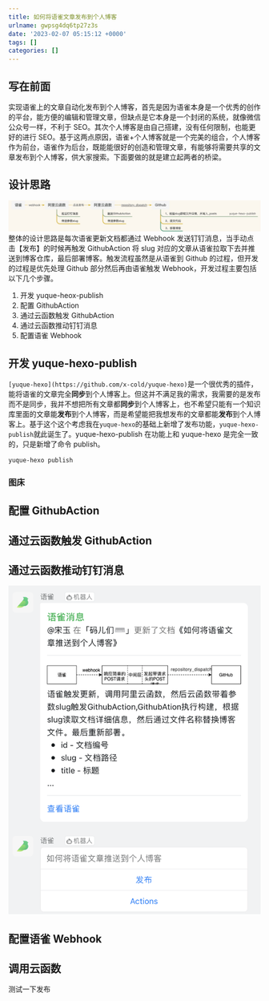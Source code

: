 ```yaml
---
title: 如何将语雀文章发布到个人博客
urlname: gwpsg4dq6tp27z3s
date: '2023-02-07 05:15:12 +0000'
tags: []
categories: []
---
```


## 写在前面

实现语雀上的文章自动化发布到个人博客，首先是因为语雀本身是一个优秀的创作的平台，能方便的编辑和管理文章，但缺点是它本身是一个封闭的系统，就像微信公众号一样，不利于 SEO。其次个人博客是由自己搭建，没有任何限制，也能更好的进行 SEO。基于这两点原因，语雀+个人博客就是一个完美的组合，个人博客作为前台，语雀作为后台，既能能很好的创造和管理文章，有能够将需要共享的文章发布到个人博客，供大家搜索。下面要做的就是建立起两者的桥梁。

## 设计思路

![](https://raw.githubusercontent.com/songxingguo/songxingguo.github.io/hexo/static/images/Fv4SHStOd0NQNbe-P78SUpwLcqdJ.jpeg)
整体的设计思路是每次语雀更新文档都通过 Webhook 发送钉钉消息，当手动点击【发布】的时候再触发 GithubAction 将 slug 对应的文章从语雀拉取下去并推送到博客仓库，最后部署博客。触发流程虽然是从语雀到 Github 的过程，但开发的过程是优先处理 Github 部分然后再由语雀触发 Webhook，开发过程主要包括以下几个步骤。

1. 开发 yuque-heox-publish
2. 配置 GithubAction
3. 通过云函数触发 GithubAction
4. 通过云函数推动钉钉消息
5. 配置语雀 Webhook

<!-- more -->

## 开发 yuque-hexo-publish

`[yuque-hexo](https://github.com/x-cold/yuque-hexo)`是一个很优秀的插件，能将语雀的文章完全**同步**到个人博客上。但这并不满足我的需求，我需要的是发布而不是同步，我并不想把所有文章都**同步**到个人博客上，也不希望只能有一个知识库里面的文章能**发布**到个人博客，而是希望能把我想发布的文章都能**发布**到个人博客上。基于这个这个考虑我在`yuque-hexo`的基础上新增了发布功能，`yuque-hexo-publish`就此诞生了。yuque-hexo-publish 在功能上和 yuque-hexo 是完全一致的，只是新增了命令 publish。

```bash
yuque-hexo publish
```

### 图床

## 配置 GithubAction

## 通过云函数触发 GithubAction

## 通过云函数推动钉钉消息

![](https://raw.githubusercontent.com/songxingguo/songxingguo.github.io/hexo/static/images/FqQ5KrPFxATFzWukhKaZLexGgKCF.png)

## 配置语雀 Webhook

## 调用云函数

测试一下发布
